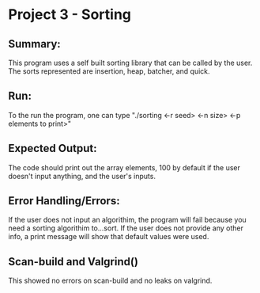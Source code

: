 # Project 3 - Sorting

## Summary:
This program uses a self built sorting library that can be called by the user. The sorts represented are insertion, heap, batcher, and quick. 

## Run:
To the run the program, one can type "./sorting <sorting algorithim> <-r seed> <-n size> <-p elements to print>"

## Expected Output:
The code should print out the array elements, 100 by default if the user doesn't input anything, and the user's inputs.
  
## Error Handling/Errors:
If the user does not input an algorithim, the program will fail because you need a sorting algorithim to...sort. If the user does not provide any other info, a print message will show that default values were used.

## Scan-build and Valgrind()
This showed no errors on scan-build and no leaks on valgrind.
